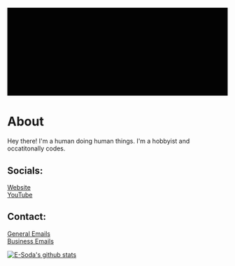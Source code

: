 [![E-Soda Banner](./banner.gif)](https://esoda.ga)
# About
Hey there! I'm a human doing human things. I'm a hobbyist and occatitonally codes. 

## Socials:
[Website](https://esoda.ga) <br> [YouTube](https://www.youtube.com/channel/UCdamHTyE-YUIR8mvbUYPbCw)

## Contact:
[General Emails](mailto:hello@esoda.ga) <br> [Business Emails](mailto:business@esoda.ga)

[![E-Soda's github stats](https://github-readme-stats.vercel.app/api?username=E-Soda&theme=graywhite&show_icons=true)](https://github.com/anuraghazra/github-readme-stats)
